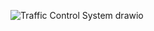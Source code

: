 ![Traffic Control System drawio](https://user-images.githubusercontent.com/67890511/164619281-c86df4ac-29dc-4dae-bd88-d0280be9474f.png)
